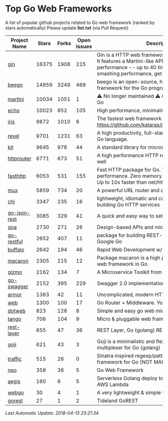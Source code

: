 # Top Go Web Frameworks
A list of popular github projects related to Go web framework (ranked by stars automatically)
Please update **list.txt** (via Pull Request)

| Project Name | Stars | Forks | Open Issues | Description |
| ------------ | ----- | ----- | ----------- | ----------- |
| [gin](https://github.com/gin-gonic/gin) | 16375 | 1908 | 215 | Gin is a HTTP web framework written in Go (Golang). It features a Martini-like API with much better performance -- up to 40 times faster. If you need smashing performance, get yourself some Gin. |
| [beego](https://github.com/astaxie/beego) | 14859 | 3249 | 469 | beego is an open-source, high-performance web framework for the Go programming language. |
| [martini](https://github.com/go-martini/martini) | 10034 | 1051 | 1 | ⚠️ No longer maintained ⚠️  Classy web framework for Go |
| [echo](https://github.com/labstack/echo) | 10023 | 852 | 105 | High performance, minimalist Go web framework |
| [iris](https://github.com/kataras/iris) | 9872 | 1010 | 6 | The fastest web framework for Go in (THIS) Earth https://github.com/kataras/iris/tree/master/_examples |
| [revel](https://github.com/revel/revel) | 9701 | 1231 | 63 | A high productivity, full-stack web framework for the Go language. |
| [kit](https://github.com/go-kit/kit) | 9645 | 976 | 44 | A standard library for microservices. |
| [httprouter](https://github.com/julienschmidt/httprouter) | 6771 | 673 | 51 | A high performance HTTP request router that scales well |
| [fasthttp](https://github.com/valyala/fasthttp) | 6053 | 531 | 155 | Fast HTTP package for Go. Tuned for high performance. Zero memory allocations in hot paths. Up to 10x faster than net/http |
| [mux](https://github.com/gorilla/mux) | 5859 | 734 | 20 | A powerful URL router and dispatcher for golang. |
| [chi](https://github.com/go-chi/chi) | 3347 | 235 | 16 | lightweight, idiomatic and composable router for building Go HTTP services |
| [go-json-rest](https://github.com/ant0ine/go-json-rest) | 3085 | 329 | 41 | A quick and easy way to setup a RESTful JSON API |
| [goa](https://github.com/goadesign/goa) | 2730 | 271 | 26 | Design-based APIs and microservices in Go |
| [go-restful](https://github.com/emicklei/go-restful) | 2652 | 407 | 11 | package for building REST-style Web Services using Google Go |
| [buffalo](https://github.com/gobuffalo/buffalo) | 2642 | 194 | 46 | Rapid Web Development w/ Go |
| [macaron](https://github.com/go-macaron/macaron) | 2305 | 215 | 12 | Package macaron is a high productive and modular web framework in Go. |
| [gizmo](https://github.com/NYTimes/gizmo) | 2162 | 134 | 7 | A Microservice Toolkit from The New York Times |
| [go-swagger](https://github.com/go-swagger/go-swagger) | 2152 | 395 | 229 | Swagger 2.0 implementation for go |
| [armor](https://github.com/labstack/armor) | 1363 | 42 | 11 | Uncomplicated, modern HTTP server |
| [web](https://github.com/gocraft/web) | 1300 | 100 | 17 | Go Router + Middleware. Your Contexts. |
| [dotweb](https://github.com/devfeel/dotweb) | 823 | 128 | 8 | Simple and easy go web micro framework |
| [tango](https://github.com/lunny/tango) | 706 | 104 | 9 | Micro & pluggable web framework for Go |
| [rest-layer](https://github.com/rs/rest-layer) | 655 | 47 | 36 | REST Layer, Go (golang) REST API framework |
| [goji](https://github.com/goji/goji) | 621 | 43 | 3 | Goji is a minimalistic and flexible HTTP request multiplexer for Go (golang) |
| [traffic](https://github.com/pilu/traffic) | 515 | 26 | 0 | Sinatra inspired regexp/pattern mux and web framework for Go [NOT MAINTAINED] |
| [neo](https://github.com/ivpusic/neo) | 358 | 36 | 5 | Go Web Framework |
| [aegis](https://github.com/tmaiaroto/aegis) | 160 | 6 | 5 | Serverless Golang deploy tool and framework for AWS Lambda |
| [webgo](https://github.com/bnkamalesh/webgo) | 30 | 4 | 1 | A very lightweight & simple web framework for Go |
| [gorest](https://github.com/tideland/gorest) | 27 | 1 | 2 | Tideland GoREST |

*Last Automatic Update: 2018-04-13 23:21:34*